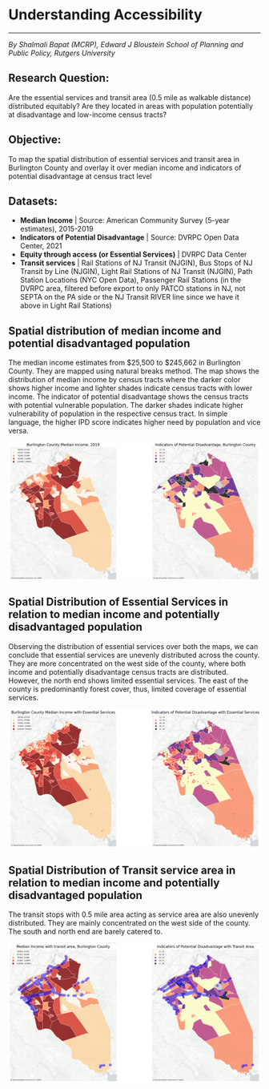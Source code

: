 <html lang="en">
<head>
    <meta charset="UTF-8">
    <meta name="viewport" content="width=device-width, initial-scale=1.0">
    <title>Understanding Accessibility</title>
</head>
<body>
    <h1>Understanding Accessibility</h1>
    <hr>
    <p><em>By Shalmali Bapat (MCRP), Edward J Bloustein School of Planning and Public Policy, Rutgers University</em></p>
    <h2>Research Question:</h2>
    <p>Are the essential services and transit area (0.5 mile as walkable distance) distributed equitably? Are they located in areas with population potentially at disadvantage and low-income census tracts?</p>
    <h2>Objective:</h2>
    <p>To map the spatial distribution of essential services and transit area in Burlington County and overlay it over median income and indicators of potential disadvantage at census tract level</p>
    <h2>Datasets:</h2>
    <ul>
        <li><strong>Median Income</strong> | Source: American Community Survey (5-year estimates), 2015-2019</li>
        <li><strong>Indicators of Potential Disadvantage</strong> | Source: DVRPC Open Data Center, 2021</li>
        <li><strong>Equity through access (or Essential Services)</strong> | DVRPC Data Center</li>
        <li><strong>Transit services</strong> | Rail Stations of NJ Transit (NJGIN), Bus Stops of NJ Transit by Line (NJGIN), Light Rail Stations of NJ Transit (NJGIN), Path Station Locations (NYC Open Data), Passenger Rail Stations (in the DVRPC area, filtered before export to only PATCO stations in NJ, not SEPTA on the PA side or the NJ Transit RIVER line since we have it above in Light Rail Stations)</li>
    </ul>
    <h2>Spatial distribution of median income and potential disadvantaged population</h2>
    <p>The median income estimates from $25,500 to $245,662 in Burlington County. They are mapped using natural breaks method. The map shows the distribution of median income by census tracts where the darker color shows higher income and lighter shades indicate census tracts with lower income. The indicator of potential disadvantage shows the census tracts with potential vulnerable population. The darker shades indicate higher vulnerability of population in the respective census tract. In simple language, the higher IPD score indicates higher need by population and vice versa.</p>
 <img src="IPD.png" alt="IPD Image">
    <h2>Spatial Distribution of Essential Services in relation to median income and potentially disadvantaged population</h2>
    <p>Observing the distribution of essential services over both the maps, we can conclude that essential services are unevenly distributed across the county. They are more concentrated on the west side of the county, where both income and potentially disadvantage census tracts are distributed. However, the north end shows limited essential services. The east of the county is predominantly forest cover, thus, limited coverage of essential services.</p>
   <img src="INCOME.png" alt="INCOME Image">  
    <h2>Spatial Distribution of Transit service area in relation to median income and potentially disadvantaged population</h2>
    <p>The transit stops with 0.5 mile area acting as service area are also unevenly distributed. They are mainly concentrated on the west side of the county. The south and north end are barely catered to.</p>
    <img src="Transit.png" alt="Transit Image">  
</body>
</html>
